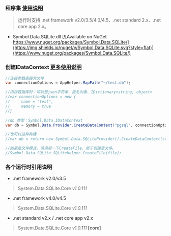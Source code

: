 ﻿### 程序集    [使用说明](https://github.com/symbolspace/Symbol.Data/wiki/Home)
> 运行时支持 .net framework v2.0/3.5/4.0/4.5、.net standard 2.x、.net core app 2.x。

* Symbol.Data.SQLite.dll [![Available on NuGet https://www.nuget.org/packages/Symbol.Data.SQLite/](https://img.shields.io/nuget/v/Symbol.Data.SQLite.svg?style=flat)](https://www.nuget.org/packages/Symbol.Data.SQLite/)


### 创建IDataContext [更多使用说明](https://github.com/symbolspace/Symbol.Data/wiki/Home)
```csharp
//连接参数直接为文件
var connectionOptions = AppHelper.MapPath("~/test.db");

//内存数据库时：可以是json字符串、匿名对象、IDictionary<string, object>
//var connectionOptions = new {
//     name = "test",
//     memory = true
//}

//db 类型：Symbol.Data.IDataContext
var db = Symbol.Data.Provider.CreateDataContext("pgsql", connectionOptions);

//也可以这样构建
//var db = return new Symbol.Data.SQLiteProvider().CreateDataContext(connectionOptions);

//如果是文件模式，请调用一下CreateFile，用于创建空文件。
//Symbol.Data.SQLite.SQLiteHelper.CreateFile(file);

```

### 各个运行时引用说明
* .net framework v2.0/v3.5
> System.Data.SQLite.Core *v1.0.111*

* .net framework v4.0/v4.5
> System.Data.SQLite.Core *v1.0.111*

* .net standard v2.x / .net core app v2.x
> System.Data.SQLite.Core *v1.0.111* **[core]**

